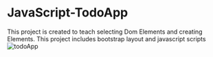 # JavaScript-TodoApp
This project is created to teach selecting Dom Elements and creating Elements.
This project includes bootstrap layout and javascript scripts
![todoApp]("./img/readme-img.png")